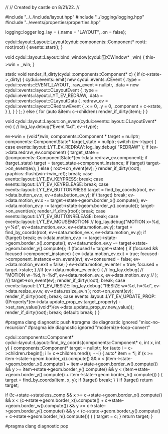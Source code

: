 //
// Created by castle on 8/21/22.
//

#include "../../include/layout.hpp"
#include "../logging/logging.hpp"
#include "../events/properties/properties.hpp"

logging::logger log_lay = {.name = "LAYOUT", .on = false};

cydui::layout::Layout::Layout(cydui::components::Component* root): root(root) {
  events::start();
}

void cydui::layout::Layout::bind_window(cydui::window::CWindow* _win) {
  this->win = _win;
}

static void render_if_dirty(cydui::components::Component* c) {
  if (c->state->_dirty) {
    cydui::events::emit(
        new cydui::events::CEvent {
            .type      = cydui::events::EVENT_LAYOUT,
            .raw_event = nullptr,
            .data      = new cydui::events::layout::CLayoutEvent {
                .type = cydui::events::layout::LYT_EV_REDRAW,
                .data = cydui::events::layout::CLayoutData {
                    .redraw_ev = cydui::events::layout::CRedrawEvent {
                        .x = 0,
                        .y = 0,
                        .component = c->state,
                    }
                },
            }
        }
    );
  } else {
    for (auto &item: c->children)
      render_if_dirty(item);
  }
}

void cydui::layout::Layout::on_event(cydui::events::layout::CLayoutEvent* ev) {
  //  log_lay.debug("Event %d", ev->type);
  
  ev->win = (void*)win;
  components::Component     * target       = nullptr;
  components::ComponentState* target_state = nullptr;
  switch (ev->type) {
    case events::layout::LYT_EV_REDRAW:
      log_lay.debug(
          "REDRAW"
      );
      if (ev->data.redraw_ev.component) {
        target_state = ((components::ComponentState*)ev->data.redraw_ev.component);
        if (target_state)
          target     = target_state->component_instance;
        if (target)
          target->on_event(ev);
      } else {
        root->on_event(ev);
      }
      render_if_dirty(root);
      graphics::flush(win->win_ref);
      break;
    case events::layout::LYT_EV_KEYPRESS: break;
    case events::layout::LYT_EV_KEYRELEASE: break;
    case events::layout::LYT_EV_BUTTONPRESS:target = find_by_coords(root, ev->data.button_ev.x, ev->data.button_ev.y);
      if (!target)
        break;
      ev->data.motion_ev.x -= target->state->geom.border_x().compute();
      ev->data.motion_ev.y -= target->state->geom.border_y().compute();
      target->on_event(ev);
      render_if_dirty(root);
      break;
    case events::layout::LYT_EV_BUTTONRELEASE: break;
    case events::layout::LYT_EV_MOUSEMOTION:
      //      log_lay.debug("MOTION x=%d, y=%d", ev->data.motion_ev.x, ev->data.motion_ev.y);
      target = find_by_coords(root, ev->data.motion_ev.x, ev->data.motion_ev.y);
      if (!target)
        break;
      ev->data.motion_ev.x -= target->state->geom.border_x().compute();
      ev->data.motion_ev.y -= target->state->geom.border_y().compute();
      if (focused != target->state) {
        if (focused && focused->component_instance) {
          ev->data.motion_ev.exit = true;
          focused->component_instance->on_event(ev);
          ev->consumed            = false;
          ev->data.motion_ev.exit = false;
        }
        ev->data.motion_ev.enter = true;
        focused = target->state;
      }
      //if (ev->data.motion_ev.enter) {
      //  log_lay.debug(
      //      "MOTION w=%d, h=%d", ev->data.motion_ev.x, ev->data.motion_ev.y
      //  );
      //}
      target->on_event(ev);
      render_if_dirty(root);
      break;
    case events::layout::LYT_EV_RESIZE:
      log_lay.debug(
          "RESIZE w=%d, h=%d", ev->data.resize_ev.w, ev->data.resize_ev.h
      );
      root->on_event(ev);
      render_if_dirty(root);
      break;
    case events::layout::LYT_EV_UPDATE_PROP:
      ((Property*)ev->data.update_prop_ev.target_property)
          ->set_raw_value((void*)(ev->data.update_prop_ev.new_value));
      render_if_dirty(root);
      break;
    default: break;
  }
}

#pragma clang diagnostic push
#pragma ide diagnostic ignored "misc-no-recursion"
#pragma ide diagnostic ignored "modernize-loop-convert"

cydui::components::Component* cydui::layout::Layout::find_by_coords(components::Component* c, int x, int y) {
  components::Component* target = nullptr;
  for (auto i = c->children.rbegin(); i != c->children.rend(); ++i) {
    auto* item = *i;
    if (x >= item->state->geom.border_x().compute()
        && x < (item->state->geom.border_x().compute() + item->state->geom.border_w().compute())
        && y >= item->state->geom.border_y().compute()
        && y < (item->state->geom.border_y().compute() + item->state->geom.border_h().compute())
        ) {
      target = find_by_coords(item, x, y);
      if (target)
        break;
    }
  }
  if (target)
    return target;
  
  if (!c->state->stateless_comp && x >= c->state->geom.border_x().compute()
      && x < (c->state->geom.border_x().compute() + c->state->geom.border_w().compute())
      && y >= c->state->geom.border_y().compute()
      && y < (c->state->geom.border_y().compute() + c->state->geom.border_h().compute())
      ) {
    target = c;
  }
  return target;
}

#pragma clang diagnostic pop
